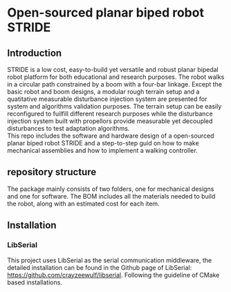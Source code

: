 # Open-sourced planar biped robot STRIDE
## Introduction
STRIDE is a low cost, easy-to-build yet versatile and robust planar bipedal robot platform for both educational and research purposes. The robot walks in a circular path constrained by a boom with a four-bar linkage. Except the basic robot and boom designs, a modular rough terrain setup and a quatitative measurable disturbance injection system are presented for system and algorithms validation purposes. The terrain setup can be easily reconfigured to fuilfill different research purposes while the disturbance injection system built with propellors provide measurable yet decoupled disturbances to test adaptation algorithms.  
This repo includes the software and hardware design of a open-sourced planar biped robot STRIDE and a step-to-step guid on how to make mechanical assemblies and how to implement a walking controller.
## repository structure
The package mainly consists of two folders, one for mechanical designs and one for software. The BOM includes all the materials needed to build the robot, along with an estimated cost for each item.
## Installation
### LibSerial
This project uses LibSerial as the serial communication middleware, the detailed installation can be found in the Github page of LibSerial: https://github.com/crayzeewulf/libserial. Following the guideline of CMake based installations. 

